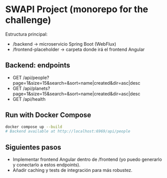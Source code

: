 # SWAPI Project (monorepo for the challenge)

Estructura principal:
- /backend -> microservicio Spring Boot (WebFlux)
- /frontend-placeholder -> carpeta donde irá el frontend Angular

## Backend: endpoints
- GET /api/people?page=1&size=15&search=&sort=name|created&dir=asc|desc
- GET /api/planets?page=1&size=15&search=&sort=name|created&dir=asc|desc
- GET /api/health

## Run with Docker Compose
```bash
docker compose up --build
# Backend available at http://localhost:6969/api/people
```

## Siguientes pasos
- Implementar frontend Angular dentro de /frontend (yo puedo generarlo y conectarlo a estos endpoints).
- Añadir caching y tests de integración para más robustez.

